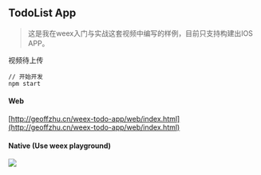 ## TodoList App

> 这是我在weex入门与实战这套视频中编写的样例，目前只支持构建出IOS APP。


视频待上传

```
// 开始开发
npm start
```

#### Web

[http://geoffzhu.cn/weex-todo-app/web/index.html](http://geoffzhu.cn/weex-todo-app/web/index.html)

#### Native (Use weex playground)

![](http://geoffzhu.cn/weex-todo-app/qr.png)